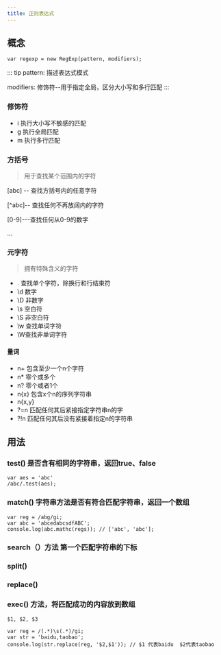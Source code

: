 ```yaml
---
title: 正则表达式
---
```


## 概念

```
var regexp = new RegExp(pattern, modifiers);
```
::: tip
pattern: 描述表达式模式

modifiers: 修饰符--用于指定全局，区分大小写和多行匹配
:::

### 修饰符
+ i 执行大小写不敏感的匹配
+ g 执行全局匹配
+ m 执行多行匹配

### 方括号
> 用于查找某个范围内的字符

[abc] -- 查找方括号内的任意字符

[^abc]-- 查找任何不再放阔内的字符

[0-9]---查找任何从0-9的数字

...

### 元字符

> 拥有特殊含义的字符

+ . 查找单个字符，除换行和行结束符
+ \d 数字
+ \D 非数字
+ \s 空白符
+ \S 非空白符
+ \w 查找单词字符
+ \W查找非单词字符

#### 量词

+ n+ 包含至少一个n个字符
+ n* 零个或多个
+ n? 零个或者1个
+ n{x} 包含x个n的序列字符串
+ n{x,y}
+ ?=n 匹配任何其后紧接指定字符串n的字
+ ?!n 匹配任何其后没有紧接着指定n的字符串

## 用法

### test() 是否含有相同的字符串，返回true、false

```
var aes = 'abc'
/abc/.test(aes);
```

### match() 字符串方法是否有符合匹配字符串，返回一个数组

```
var reg = /abg/gi;
var abc = 'abcedabcsdfABC';
console.log(abc.mathc(regs)); // ['abc', 'abc'];
```

### search（）方法 第一个匹配字符串的下标
### split()
### replace()
### exec() 方法，将匹配成功的内容放到数组

```
$1, $2, $3

var reg = /(.*)\s(.*)/gi;
var str = 'baidu,taobao';
console.log(str.replace(reg, '$2,$1')); // $1 代表baidu  $2代表taobao
```
